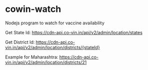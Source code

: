 # cowin-watch
Nodejs program to watch for vaccine availability


Get State Id:
https://cdn-api.co-vin.in/api/v2/admin/location/states


Get District Id:
https://cdn-api.co-vin.in/api/v2/admin/location/districts/{stateId}


Example for Maharashtra: https://cdn-api.co-vin.in/api/v2/admin/location/districts/21
